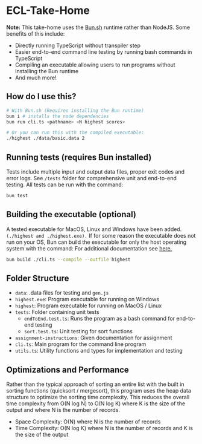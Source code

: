 # ECL-Take-Home

**Note:** This take-home uses the [Bun.sh](Bun.sh) runtime rather than NodeJS. Some benefits of this include:

- Directly running TypeScript without transpiler step
- Easier end-to-end command line testing by running bash commands in TypeScript
- Compiling an executable allowing users to run programs without installing the Bun runtime
- And much more!

## How do I use this?

```bash
# With Bun.sh (Requires installing the Bun runtime)
bun i # installs the node dependencies
bun run cli.ts <pathname> <N highest scores>

# Or you can run this with the compiled executable:
./highest ./data/basic.data 2
```

## Running tests (requires Bun installed)

Tests include multiple input and output data files, proper exit codes and error logs. See `/tests` folder for comprehensive unit and end-to-end testing. All tests can be run with the command:

```bash
bun test
```

## Building the executable (optional)

A tested executable for MacOS, Linux and Windows have been added. `(./highest and ./highest.exe).` If for some reason the executable does not run on your OS, Bun can build the executable for only the host operating system with the command: For additional documentation see [here.](https://bun.sh/docs/bundler/executables)

```bash
bun build ./cli.ts --compile --outfile highest
```

## Folder Structure

- `data`: .data files for testing and `gen.js`
- `highest.exe`: Program executable for running on Windows
- `highest`: Program executable for running on MacOS / Linux
- `tests`: Folder containing unit tests
  - `endToEnd.test.ts`: Runs the program as a bash command for end-to-end testing
  - `sort.test.ts`: Unit testing for sort functions
- `assignment-instructions`: Given documentation for assignment
- `cli.ts`: Main program for the command line program
- `utils.ts`: Utility functions and types for implementation and testing

## Optimizations and Performance

Rather than the typical approach of sorting an entire list with the built in sorting functions (quicksort / mergesort), this program uses the heap data structure to optimize the sorting time complexity. This reduces the overall time complexity from O(N log N) to O(N log K) where K is the size of the output and where N is the number of records.

- Space Complexity: O(N) where N is the number of records
- Time Complexity: O(N log K) where N is the number of records and K is the size of the output
